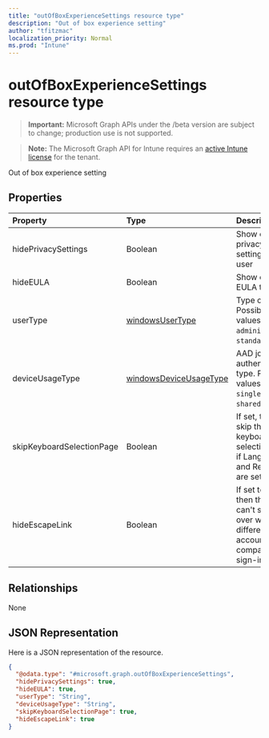 ```yaml
---
title: "outOfBoxExperienceSettings resource type"
description: "Out of box experience setting"
author: "tfitzmac"
localization_priority: Normal
ms.prod: "Intune"
---
```


# outOfBoxExperienceSettings resource type

> **Important:** Microsoft Graph APIs under the /beta version are subject to change; production use is not supported.

> **Note:** The Microsoft Graph API for Intune requires an [active Intune license](https://go.microsoft.com/fwlink/?linkid=839381) for the tenant.

Out of box experience setting

## Properties
|Property|Type|Description|
|:---|:---|:---|
|hidePrivacySettings|Boolean|Show or hide privacy settings to user|
|hideEULA|Boolean|Show or hide EULA to user|
|userType|[windowsUserType](../resources/intune-enrollment-windowsusertype.md)|Type of user. Possible values are: `administrator`, `standard`.|
|deviceUsageType|[windowsDeviceUsageType](../resources/intune-enrollment-windowsdeviceusagetype.md)|AAD join authentication type. Possible values are: `singleUser`, `shared`.|
|skipKeyboardSelectionPage|Boolean|If set, then skip the keyboard selection page if Language and Region are set|
|hideEscapeLink|Boolean|If set to true, then the user can't start over with different account, on company sign-in|

## Relationships
None

## JSON Representation
Here is a JSON representation of the resource.
<!-- {
  "blockType": "resource",
  "@odata.type": "microsoft.graph.outOfBoxExperienceSettings"
}
-->
``` json
{
  "@odata.type": "#microsoft.graph.outOfBoxExperienceSettings",
  "hidePrivacySettings": true,
  "hideEULA": true,
  "userType": "String",
  "deviceUsageType": "String",
  "skipKeyboardSelectionPage": true,
  "hideEscapeLink": true
}
```






